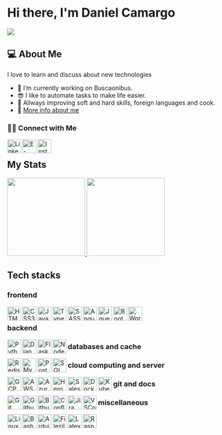 # Hi there, I'm Daniel Camargo

<img src='https://www.dscamargo.com.br/images/me.jpg' />

## 💻 About Me 

I love to learn and discuss about new technologies
- 🤔 I’m currently working on Buscaonibus.
- 😎 I like to automate tasks to make life easier.
- 📖 Allways improving soft and hard skills, foreign languages and cook.
- 🚀 <a href="https://www.dscamargo.com.br" >More info about me</a>

###  🤝🏻 Connect with Me

<a href="https://www.linkedin.com/in/daniel13"/>
  <img align="left" alt="LinkedIn" width="32px" src="./img/linkedin.png">
</a>
<a href="mailto:daniel.camargo@hotmail.com">
  <img align="left" alt="E-mail" width="32px" src="./img/outlook.png"/>
</a>
<a href="https://www.instagram.com/danielcamargo13">
  <img align="left" alt="Instagram" width="32px" src="./img/instagram.png"/>
</a>
<br/>

## My Stats

<a href="https://github.com/danielfloripa">
  <img height="180em" src="https://github-readme-stats.vercel.app/api?username=danielfloripa&show_icons=true&theme=light" />
  <img height="180em" src="https://github-readme-stats-eight-theta.vercel.app/api/top-langs/?username=danielfloripa&theme=light&layout=compact" />
</a>

## Tech stacks

### frontend

<img align="left" width="32px" alt="HTML5" src="https://cdn.jsdelivr.net/gh/devicons/devicon/icons/html5/html5-original.svg" />
<img align="left" width="32px" alt="CSS3" src="https://cdn.jsdelivr.net/gh/devicons/devicon/icons/css3/css3-original.svg" />
<img align="left" width="32px" alt="Javascript" src="https://cdn.jsdelivr.net/gh/devicons/devicon/icons/javascript/javascript-original.svg" />
<img align="left" width="32px" alt="Typescript" src="https://cdn.jsdelivr.net/gh/devicons/devicon/icons/typescript/typescript-original.svg" />
<img align="left" width="32px" alt="SASS" src="https://cdn.jsdelivr.net/gh/devicons/devicon/icons/sass/sass-original.svg" />
<img align="left" width="32px" alt="Angular" src="https://cdn.jsdelivr.net/gh/devicons/devicon/icons/angularjs/angularjs-original.svg" />
<img align="left" width="32px" alt="Jquery" src="https://cdn.jsdelivr.net/gh/devicons/devicon/icons/jquery/jquery-original-wordmark.svg" />
<img align="left" width="32px" alt="Bootstrap" src="https://cdn.jsdelivr.net/gh/devicons/devicon/icons/bootstrap/bootstrap-original.svg" />
<img align="left" width="32px" alt="Wordpress" src="https://cdn.jsdelivr.net/gh/devicons/devicon/icons/wordpress/wordpress-original.svg" />
<br/>

### backend
<img align="left" width="32px" alt="Python" src="https://cdn.jsdelivr.net/gh/devicons/devicon/icons/python/python-original.svg" />
<img align="left" width="32px" alt="Django" src="https://cdn.jsdelivr.net/gh/devicons/devicon/icons/django/django-plain.svg" />
<img align="left" width="32px" alt="Flask" src="https://cdn.jsdelivr.net/gh/devicons/devicon/icons/flask/flask-original-wordmark.svg" />
<img align="left" width="32px" alt="Node" src="https://cdn.jsdelivr.net/gh/devicons/devicon/icons/nodejs/nodejs-original.svg" />

### databases and cache
<img align="left" width="32px" alt="Redis" src="https://cdn.jsdelivr.net/gh/devicons/devicon/icons/redis/redis-original-wordmark.svg" />
<img align="left" width="32px" alt="MySQL" src="https://cdn.jsdelivr.net/gh/devicons/devicon/icons/mysql/mysql-original.svg" />
<img align="left" width="32px" alt="Postgre SQL" src="https://cdn.jsdelivr.net/gh/devicons/devicon/icons/postgresql/postgresql-original.svg" />
<img align="left" width="32px" alt="SQL Server" src="https://cdn.jsdelivr.net/gh/devicons/devicon/icons/microsoftsqlserver/microsoftsqlserver-plain.svg" />

### cloud computing and server
<img align="left" width="32px" alt="GCP" src="https://cdn.jsdelivr.net/gh/devicons/devicon/icons/googlecloud/googlecloud-original.svg" />
<img align="left" width="32px" alt="AWS" src="https://cdn.jsdelivr.net/gh/devicons/devicon/icons/amazonwebservices/amazonwebservices-original.svg" />
<img align="left" width="32px" alt="Azure" src="https://cdn.jsdelivr.net/gh/devicons/devicon/icons/azure/azure-original.svg" />
<img align="left" width="32px" alt="Heroku" src="https://cdn.jsdelivr.net/gh/devicons/devicon/icons/heroku/heroku-original.svg" />
<img align="left" width="32px" alt="Salesforce" src="https://cdn.jsdelivr.net/gh/devicons/devicon/icons/salesforce/salesforce-original.svg" />
<img align="left" width="32px" alt="Docker" src="https://cdn.jsdelivr.net/gh/devicons/devicon/icons/docker/docker-original.svg" />
<img align="left" width="32px" alt="Kubernetes" src="https://cdn.jsdelivr.net/gh/devicons/devicon/icons/kubernetes/kubernetes-plain.svg" />

### git and docs
<img align="left" width="32px" alt="Git" src="https://cdn.jsdelivr.net/gh/devicons/devicon/icons/git/git-original.svg" />
<img align="left" width="32px" alt="Github" src="https://cdn.jsdelivr.net/gh/devicons/devicon/icons/github/github-original.svg" />
<img align="left" width="32px" alt="Bitbucket" src="https://cdn.jsdelivr.net/gh/devicons/devicon/icons/bitbucket/bitbucket-original.svg" />
<img align="left" width="32px" alt="Confluence" src="https://cdn.jsdelivr.net/gh/devicons/devicon/icons/confluence/confluence-original.svg" />
<img align="left" width="32px" alt="Jira" src="https://cdn.jsdelivr.net/gh/devicons/devicon/icons/jira/jira-original.svg" />
<img align="left" width="32px" alt="VSCode" src="https://cdn.jsdelivr.net/gh/devicons/devicon/icons/vscode/vscode-original.svg" />

### miscellaneous
<img align="left" width="32px" alt="Linux" src="https://cdn.jsdelivr.net/gh/devicons/devicon/icons/linux/linux-original.svg" />
<img align="left" width="32px" alt="Bash" src="https://cdn.jsdelivr.net/gh/devicons/devicon/icons/bash/bash-original.svg" />
<img align="left" width="32px" alt="Arduino" src="https://cdn.jsdelivr.net/gh/devicons/devicon/icons/arduino/arduino-original.svg" />
<img align="left" width="32px" alt="Filezilla" src="https://cdn.jsdelivr.net/gh/devicons/devicon/icons/filezilla/filezilla-plain.svg" />
<img align="left" width="32px" alt="Latex" src="https://cdn.jsdelivr.net/gh/devicons/devicon/icons/latex/latex-original.svg" />
<img align="left" width="32px" alt="Raspberry Pi" src="https://cdn.jsdelivr.net/gh/devicons/devicon/icons/raspberrypi/raspberrypi-original.svg" />
<br/>
